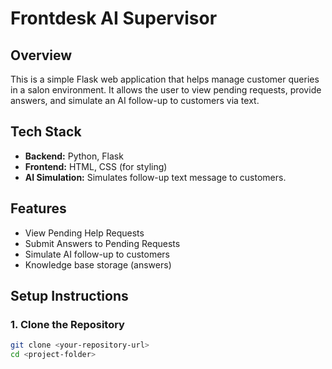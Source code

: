 # Frontdesk AI Supervisor

## Overview
This is a simple Flask web application that helps manage customer queries in a salon environment. It allows the user to view pending requests, provide answers, and simulate an AI follow-up to customers via text.

## Tech Stack
- **Backend:** Python, Flask
- **Frontend:** HTML, CSS (for styling)
- **AI Simulation:** Simulates follow-up text message to customers.

## Features
- View Pending Help Requests
- Submit Answers to Pending Requests
- Simulate AI follow-up to customers
- Knowledge base storage (answers)

## Setup Instructions

### 1. Clone the Repository
```bash
git clone <your-repository-url>
cd <project-folder>
